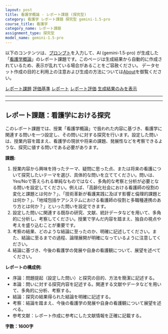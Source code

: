 ```yaml
---
layout: post
title: 看護学概論 - レポート課題 (探究型)
category: 看護学 レポート課題 探究型 gemini-1.5-pro
course_title: 看護学
category_name: レポート課題
assignment_type: 探究型
model_name: gemini-1.5-pro
---
```


以下のコンテンツは、[プロンプト](http://127.0.0.1:8000/generated/看護学/gemini-1.5-pro/prompt_レポート課題-探究型.md)を入力して、AI (gemini-1.5-pro) が生成した「[看護学概論](/contents/看護学/)」のレポート課題です。このページは生成結果から自動的に作成されているため、表示が乱れている場合があることをご容赦ください。
データセット作成の目的と利用上の注意および生成の方法については[About](/About)を御覧ください。

[レポート課題](../レポート課題-探究型)
[評価基準](../評価基準-探究型)
[レポート](../レポート-探究型)
[レポート評価](../レポート評価-探究型)
[生成結果のみを表示](http://127.0.0.1:8000/generated/看護学/gemini-1.5-pro/レポート課題-探究型.md)
  

***
***
  
## レポート課題：看護学における探究

このレポート課題では、授業「看護学概論」で扱われた内容に基づき、看護学に関連する問いを一つ設定し、その問いに対する探究を行います。設定した問いは、授業内容を踏まえ、看護学の現状や将来の課題、発展性などを考察できるような、探究に値する問いである必要があります。

**課題:**

1. 授業内容から興味を持ったテーマ、疑問に思った点、または将来の看護について探究したいテーマを選び、具体的な問いを立ててください。問いは、Yes/Noで答えられる単純なものではなく、多角的な考察と分析が必要となる問いを設定してください。例えば、「高齢化社会における看護師の役割の変化と課題とは何か？」、「技術革新が看護実践に及ぼす影響と倫理的課題とは何か？」、「地域包括ケアシステムにおける看護師の役割と多職種連携のあり方とは何か？」といった問いを設定できます。
2. 設定した問いに関連する既存の研究、文献、統計データなどを用いて、多角的に分析し、考察してください。授業で学んだ内容を踏まえ、独自の視点や考えを盛り込むことが重要です。
3. 考察の結果、どのような結論に至ったのか、明確に記述してください。また、結論に至るまでの過程、論理展開が明確になっているように注意してください。
4. 結論に基づき、今後の看護学の発展や自身の看護観について、展望を述べてください。


**レポートの構成例:**

* 序論：問題提起（設定した問い）と探究の目的、方法を簡潔に記述する。
* 本論：問いに対する探究内容を記述する。関連する文献やデータなどを用いて、多角的に分析、考察する。
* 結論：探究の結果得られた結論を明確に記述する。
* 考察：結論を踏まえ、今後の看護学の発展や自身の看護観について展望を述べる。
* 参考文献：レポート作成に参考にした文献情報を正確に記載する。


**字数：1600字**
